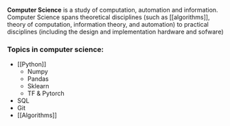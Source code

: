 **Computer Science** is a study of computation, automation and information. Computer Science spans theoretical disciplines (such as [[algorithms]], theory of computation, information theory, and automation) to practical disciplines (including the design and implementation hardware and sofware)

### Topics in computer science:

* [[Python]]
	* Numpy
	* Pandas
	* Sklearn
	* TF & Pytorch
* SQL
* Git
* [[Algorithms]]